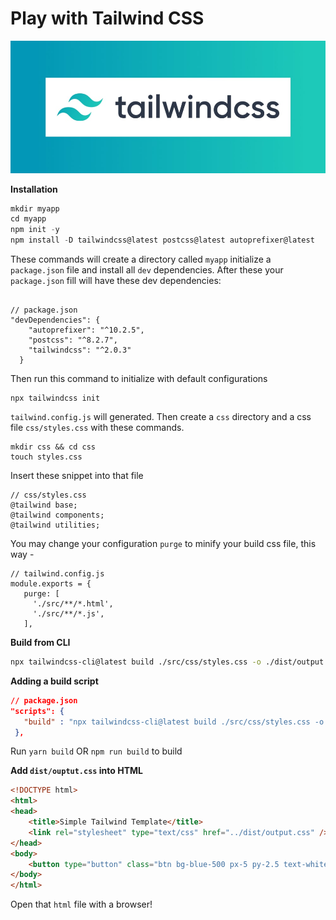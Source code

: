 # Play with Tailwind CSS

<img src="assets/tailwind-logo.jpeg" alt="Tailwind Logo" style="zoom: 80%;" />



**Installation**

```javascript
mkdir myapp
cd myapp
npm init -y
npm install -D tailwindcss@latest postcss@latest autoprefixer@latest

```
These commands will create a directory called `myapp` initialize a `package.json` file and install all `dev` dependencies. After these your `package.json` fill will have these dev dependencies:

```

// package.json 
"devDependencies": {
    "autoprefixer": "^10.2.5",
    "postcss": "^8.2.7",
    "tailwindcss": "^2.0.3"
  }

```
Then run this command to initialize with default configurations
```
npx tailwindcss init

```
`tailwind.config.js` will generated. Then create a `css` directory and a css file `css/styles.css` with these commands. 

```
mkdir css && cd css
touch styles.css
```
Insert these snippet into that file
```
// css/styles.css
@tailwind base;
@tailwind components;
@tailwind utilities;

```
You may change your configuration `purge` to minify your build css file, this way - 
```
// tailwind.config.js
module.exports = {
   purge: [
     './src/**/*.html',
     './src/**/*.js',
   ],
```

**Build from CLI**

```bash
npx tailwindcss-cli@latest build ./src/css/styles.css -o ./dist/output.css
```

**Adding a build script**

```json
// package.json  
"scripts": {
   "build" : "npx tailwindcss-cli@latest build ./src/css/styles.css -o ./dist/output.css"
 },
```

Run `yarn build` OR `npm run build` to build

**Add `dist/ouptut.css` into HTML**

```html
<!DOCTYPE html>
<html>
<head>
	<title>Simple Tailwind Template</title>
	<link rel="stylesheet" type="text/css" href="../dist/output.css" />
</head>
<body>
	<button type="button" class="btn bg-blue-500 px-5 py-2.5 text-white">Login</button>
</body>
</html>
```

Open that `html` file with a browser! 
